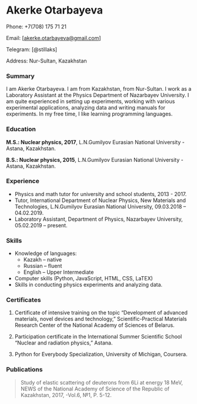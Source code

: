 # Akerke Otarbayeva

Phone: +7(708) 175 71 21 

Email: [akerke.otarbayeva@gmail.com]

Telegram: [@stillaks]

Address: Nur-Sultan, Kazakhstan

### Summary
I am Akerke Otarbayeva. I am from Kazakhstan, from Nur-Sultan. I work as a Laboratory Assistant at the Physics Department of Nazarbayev University. I am quite experienced in setting up experiments, working with various experimental applications, analyzing data and writing manuals for experiments. In my free time, I like learning programming languages.

### Education 
**M.S.:  Nuclear physics, 2017**, 
L.N.Gumilyov Eurasian National University - Astana, Kazakhstan. 

**B.S.:  Nuclear physics, 2015**,
L.N.Gumilyov Eurasian National University - Astana, Kazakhstan. 

### Experience
- Physics and math tutor for university and school students, 2013 - 2017. 
- Tutor, International Department of Nuclear Physics, New Materials and Technologies, L.N.Gumilyov Eurasian National University, 09.03.2018 – 04.02.2019. 
- Laboratory Assistant, Department of Physics, Nazarbayev University, 05.02.2019 – present. 

### Skills 
- Knowledge of languages:  
  - Kazakh – native 
  - Russian – fluent 
  - English – Upper Intermediate
- Computer skills (Python, JavaScript, HTML, CSS, LaTEX)
- Skills in conducting physics experiments and analyzing data.

### Certificates
1. Certificate of intensive training on the topic “Development of advanced materials, novel devices and technology,” Scientific-Practical Materials Research Center of the National Academy of Sciences of Belarus.

2. Participation certificate in the International Summer Scientific School “Nuclear and radiation physics,” Astana.

3. Python for Everybody Specialization, University of Michigan, Coursera.

### Publications
> Study of elastic scattering of deuterons from 6Li at energy 18 MeV, NEWS of the National Academy of Science of the Republic of Kazakhstan, 2017, -Vol.6, №1, P. 5-12.    
